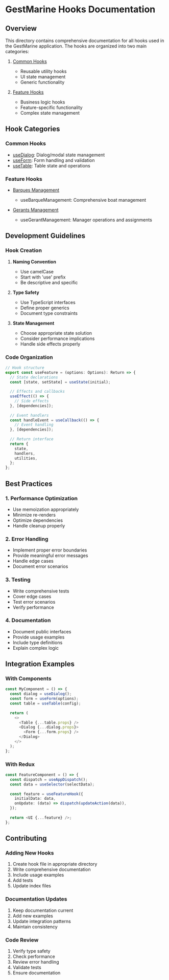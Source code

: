 # GestMarine Hooks Documentation

## Overview
This directory contains comprehensive documentation for all hooks used in the GestMarine application. The hooks are organized into two main categories:

1. [Common Hooks](./common/index.md)
   - Reusable utility hooks
   - UI state management
   - Generic functionality

2. [Feature Hooks](./features/index.md)
   - Business logic hooks
   - Feature-specific functionality
   - Complex state management

## Hook Categories

### Common Hooks
- [useDialog](./common/useDialog.md): Dialog/modal state management
- [useForm](./common/useForm.md): Form handling and validation
- [useTable](./common/useTable.md): Table state and operations

### Feature Hooks
- [Barques Management](./features/barques/index.md)
  - useBarqueManagement: Comprehensive boat management
  
- [Gerants Management](./features/gerants/index.md)
  - useGerantManagement: Manager operations and assignments

## Development Guidelines

### Hook Creation
1. **Naming Convention**
   - Use camelCase
   - Start with 'use' prefix
   - Be descriptive and specific

2. **Type Safety**
   - Use TypeScript interfaces
   - Define proper generics
   - Document type constraints

3. **State Management**
   - Choose appropriate state solution
   - Consider performance implications
   - Handle side effects properly

### Code Organization
```typescript
// Hook structure
export const useFeature = (options: Options): Return => {
  // State declarations
  const [state, setState] = useState(initial);
  
  // Effects and callbacks
  useEffect(() => {
    // Side effects
  }, [dependencies]);
  
  // Event handlers
  const handleEvent = useCallback(() => {
    // Event handling
  }, [dependencies]);
  
  // Return interface
  return {
    state,
    handlers,
    utilities,
  };
};
```

## Best Practices

### 1. Performance Optimization
- Use memoization appropriately
- Minimize re-renders
- Optimize dependencies
- Handle cleanup properly

### 2. Error Handling
- Implement proper error boundaries
- Provide meaningful error messages
- Handle edge cases
- Document error scenarios

### 3. Testing
- Write comprehensive tests
- Cover edge cases
- Test error scenarios
- Verify performance

### 4. Documentation
- Document public interfaces
- Provide usage examples
- Include type definitions
- Explain complex logic

## Integration Examples

### With Components
```typescript
const MyComponent = () => {
  const dialog = useDialog();
  const form = useForm(options);
  const table = useTable(config);
  
  return (
    <>
      <Table {...table.props} />
      <Dialog {...dialog.props}>
        <Form {...form.props} />
      </Dialog>
    </>
  );
};
```

### With Redux
```typescript
const FeatureComponent = () => {
  const dispatch = useAppDispatch();
  const data = useSelector(selectData);
  
  const feature = useFeatureHook({
    initialData: data,
    onUpdate: (data) => dispatch(updateAction(data)),
  });
  
  return <UI {...feature} />;
};
```

## Contributing

### Adding New Hooks
1. Create hook file in appropriate directory
2. Write comprehensive documentation
3. Include usage examples
4. Add tests
5. Update index files

### Documentation Updates
1. Keep documentation current
2. Add new examples
3. Update integration patterns
4. Maintain consistency

### Code Review
1. Verify type safety
2. Check performance
3. Review error handling
4. Validate tests
5. Ensure documentation
